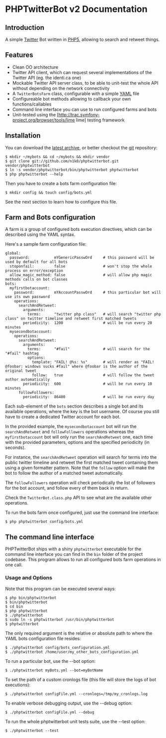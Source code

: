 PHPTwitterBot v2 Documentation
==============================

Introduction
------------

A simple [Twitter](http://twitter.com/) Bot written in [PHP5](http://php.net/), allowing to search and retweet things.

Features
--------

 * Clean OO architecture
 * Twitter API client, which can request several implementations of the Twitter API (eg. the identi.ca one)
 * Mockable Twitter API server class, to be able to unit-test the whole API without depending on the network connectivity
 * A `TwitterBotsFarm` class, configurable with a simple [YAML](http://yaml.org/) file
 * Configureable bot methods allowing to callback your own functions/callables
 * Command line interface you can use to run configured farms and bots
 * Unit-tested using the [http://trac.symfony-project.org/browser/tools/lime lime] testing framework

Installation
------------

You can download the [latest archive](http://github.com/n1k0/phptwitterbot/archives/master), or better checkout the [git](http://git-scm.com/) repository:

    $ mkdir ~/mybots && cd ~/mybots && mkdir vendor
    $ git clone git://github.com/n1k0/phptwitterbot.git vendor/phptwitterbot
    $ ln -s vendor/phptwitterbot/bin/phptwitterbot phptwitterbot
    $ php phptwitterbot --help

Then you have to create a bots farm configuration file:

    $ mkdir config && touch config/bots.yml

See the next section to learn how to configure this file.

Farm and Bots configuration
---------------------------

A farm is a group of configured bots execution directives, which can be described using the YAML syntax. 

Here's a sample farm configuration file:

    global:
      password:           mYGenericPasswOrd     # this password will be used by default for all bots
      stoponfail:         false                 # won't stop the whole process on error/exception
      allow_magic_method: false                 # will allow php magic methods calls on bot classes
    bots:
      myfirstbotaccount:
        password:         mYAccountPasswOrd     # this particular bot will use its own password
        operations:
          searchAndRetweet:
            arguments:
              terms:      "twitter php class"   # will search "twitter php class" on twitter timeline and retweet first matched tweets
            periodicity:  1200                  # will be run every 20 minutes
      mysecondbotaccount:
        operations:
          searchAndRetweet:
            arguments:
              terms:      "#fail"               # will search for the "#fail" hashtag
              options:
                template: "FAIL! @%s: %s"       # will render as "FAIL! @foobar: windows sucks #fail" where @foobar is the author of the original tweet
                follow:   true                  # will follow the tweet author automatically
            periodicity:  600                   # will be run every 10 minutes
          followFollowers:
            periodicity:  86400                 # will be run every day

Each sub-element of the `bots` section describes a single bot and its available operations, where the key is the bot username. Of course you still have to create a dedicated Twitter account for each bot.

In the provided example, the `mysecondbotaccount` bot will run the `searchAndRetweet` and `followFollowers` operations whereas the `myfirstbotaccount` bot will only run the `searchAndRetweet` one, each time with the provided parameters, options and the specified periodicity (in seconds).

For instance, the `searchAndRetweet` operation will search for terms into the public twitter timeline and retweet the first matched tweet containing them using a given formatter pattern. Note that the `follow` option will make the bot to follow the author of a matched tweet automatically.

The `followFollowers` operation will check periodically the list of followers for the bot account, and follow every of them back in return.

Check the `TwitterBot.class.php` API to see what are the available other operations.

To run the bots farm once configured, just use the command line interface:

    $ php phptwitterbot config/bots.yml

The command line interface
--------------------------

PHPTwitterBot ships with a shiny `phptwitterbot` executable for the command line interface you can find in the `bin` folder of the project codebase. This program allows to run all configured bots farm operations in one call.

### Usage and Options

Note that this program can be executed several ways:

    $ php bin/phptwitterbot
    $ bin/phptwitterbot
    $ cd bin
    $ php phptwitterbot
    $ ./phptwitterbot
    $ sudo ln -s phptwitterbot /usr/bin/phptwitterbot
    $ phptwitterbot

The only required argument is the relative or absolute path to where the YAML bots configuration file resides:

    $ ./phptwitterbot config/bots_configuration.yml
    $ ./phptwitterbot /home/user/my_other_bots_configuration.yml

To run a particular bot, use the --bot option:

    $ ./phptwitterbot myBots.yml --bot=myBotName

To set the path of a custom cronlogs file (this file will store the logs of 
bot executions):

    $ ./phptwitterbot configFile.yml --cronlogs=/tmp/my_cronlogs.log

To enable verbose debugging output, use the --debug option:

    $ ./phptwitterbot configFile.yml --debug

To run the whole phptwitterbot unit tests suite, use the --test option:

    $ ./phptwitterbot --test
